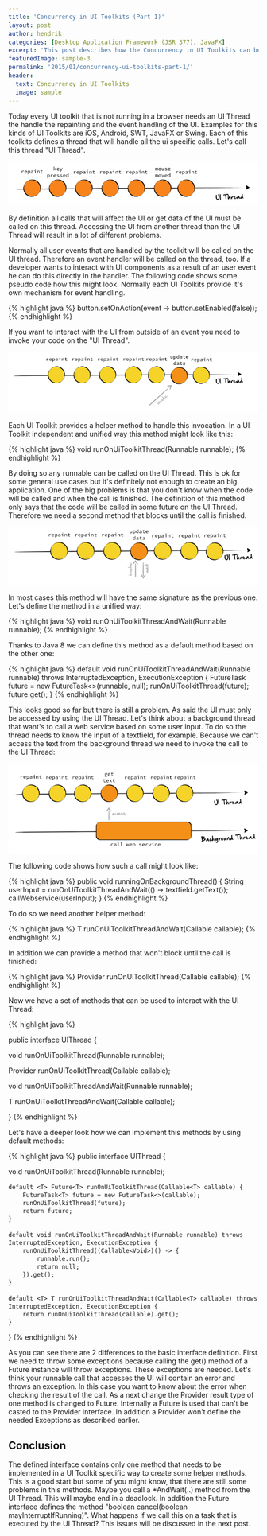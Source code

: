 ```yaml
---
title: 'Concurrency in UI Toolkits (Part 1)'
layout: post
author: hendrik
categories: [Desktop Application Framework (JSR 377), JavaFX]
excerpt: 'This post describes how the Concurrency in UI Toolkits can be defined in a unified way.'
featuredImage: sample-3
permalink: '2015/01/concurrency-ui-toolkits-part-1/'
header:
  text: Concurrency in UI Toolkits
  image: sample
---
```

Today every UI toolkit that is not running in a browser needs an UI Thread the handle the repainting and the event handling of the UI. Examples for this kinds of UI Toolkits are iOS, Android, SWT, JavaFX or Swing. Each of this toolkits defines a thread that will handle all the ui specific calls. Let's call this thread "UI Thread".

![ui-thread](/assets/posts/guigarage-legacy/ui-thread.png)

By definition all calls that will affect the UI or get data of the UI must be called on this thread. Accessing the UI from another thread than the UI Thread will result in a lot of different problems.

Normally all user events that are handled by the toolkit will be called on the UI thread. Therefore an event handler will be called on the thread, too. If a developer wants to interact with UI components as a result of an user event he can do this directly in the handler. The following code shows some pseudo code how this might look. Normally each UI Toolkits provide it's own mechanism for event handling.

{% highlight java %}
button.setOnAction(event -> button.setEnabled(false));
{% endhighlight %}

If you want to interact with the UI from outside of an event you need to invoke your code on the "UI Thread".

![invokeLater](/assets/posts/guigarage-legacy/invokeLater.png)

Each UI Toolkit provides a helper method to handle this invocation. In a UI Toolkit independent and unified way this method might look like this:

{% highlight java %}
void runOnUiToolkitThread(Runnable runnable);
{% endhighlight %}

By doing so any runnable can be called on the UI Thread. This is ok for some general use cases but it's definitely not enough to create an big application. One of the big problems is that you don't know when the code will be called and when the call is finished. The definition of this method only says that the code will be called in some future on the UI Thread. Therefore we need a second method that blocks until the call is finished.

![invokeAndWait](/assets/posts/guigarage-legacy/invokeAndWait.png)

In most cases this method will have the same signature as the previous one. Let's define the method in a unified way:

{% highlight java %}
void runOnUiToolkitThreadAndWait(Runnable runnable);
{% endhighlight %}

Thanks to Java 8 we can define this method as a default method based on the other one:

{% highlight java %}
default void runOnUiToolkitThreadAndWait(Runnable runnable) throws InterruptedException, ExecutionException {
        FutureTask<Void> future = new FutureTask<>(runnable, null);
        runOnUiToolkitThread(future);
        future.get();
}
{% endhighlight %}

This looks good so far but there is still a problem. As said the UI must only be accessed by using the UI Thread. Let's think about a background thread that want's to call a web service based on some user input. To do so the thread needs to know the input of a textfield, for example. Because we can't access the text from the background thread we need to invoke the call to the UI Thread:

![access](/assets/posts/guigarage-legacy/access.png)

The following code shows how such a call might look like:

{% highlight java %}
public void runningOnBackgroundThread() {
  String userInput = runOnUiToolkitThreadAndWait(() -> textfield.getText());
  callWebservice(userInput);
}
{% endhighlight %}

To do so we need another helper method:

{% highlight java %}
<T> T runOnUiToolkitThreadAndWait(Callable<T> callable);
{% endhighlight %}

In addition we can provide a method that won't block until the call is finished:

{% highlight java %}
<T> Provider<T> runOnUiToolkitThread(Callable<T> callable);
{% endhighlight %}

Now we have a set of methods that can be used to interact with the UI Thread:

{% highlight java %}

public interface UIThread {
  
  void runOnUiToolkitThread(Runnable runnable);
  
  <T> Provider<T> runOnUiToolkitThread(Callable<T> callable);
  
  void runOnUiToolkitThreadAndWait(Runnable runnable);
  
  <T> T runOnUiToolkitThreadAndWait(Callable<T> callable);
  
}
{% endhighlight %}

Let's have a deeper look how we can implement this methods by using default methods:

{% highlight java %}
public interface UIThread {
  
  void runOnUiToolkitThread(Runnable runnable);

    default <T> Future<T> runOnUiToolkitThread(Callable<T> callable) {
        FutureTask<T> future = new FutureTask<>(callable);
        runOnUiToolkitThread(future);
        return future;
    }

    default void runOnUiToolkitThreadAndWait(Runnable runnable) throws InterruptedException, ExecutionException {
        runOnUiToolkitThread((Callable<Void>)() -> {
            runnable.run();
            return null;
        }).get();
    }

    default <T> T runOnUiToolkitThreadAndWait(Callable<T> callable) throws InterruptedException, ExecutionException {
        return runOnUiToolkitThread(callable).get();
    }
}
{% endhighlight %}

As you can see there are 2 differences to the basic interface definition. First we need to throw some exceptions because calling the get() method of a Future instance will throw exceptions. These exceptions are needed. Let's think your runnable call that accesses the UI will contain an error and throws an exception. In this case you want to know about the error when checking the result of the call. As a next change the Provider result type of one method is changed to Future. Internally a Future is used that can't be casted to the Provider interface. In addition a Provider won't define the needed Exceptions as described earlier.

## Conclusion

The defined interface contains only one method that needs to be implemented in a UI Toolkit specific way to create some helper methods. This is a good start but some of you might know, that there are still some problems in this methods. Maybe you call a *AndWait(..) method from the UI Thread. This will maybe end in a deadlock. In addition the Future interface defines the method "boolean cancel(boolean mayInterruptIfRunning)". What happens if we call this on a task that is executed by the UI Thread? This issues will be discussed in the next post.
